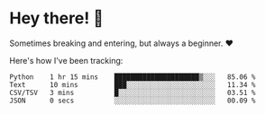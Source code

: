 # Hey there! 👋
Sometimes breaking and entering, but always a beginner. ❤️

Here's how I've been tracking:
<!--START_SECTION:waka-->

```text
Python    1 hr 15 mins    █████████████████████▒░░░   85.06 %
Text      10 mins         ███░░░░░░░░░░░░░░░░░░░░░░   11.34 %
CSV/TSV   3 mins          █░░░░░░░░░░░░░░░░░░░░░░░░   03.51 %
JSON      0 secs          ░░░░░░░░░░░░░░░░░░░░░░░░░   00.09 %
```

<!--END_SECTION:waka-->
